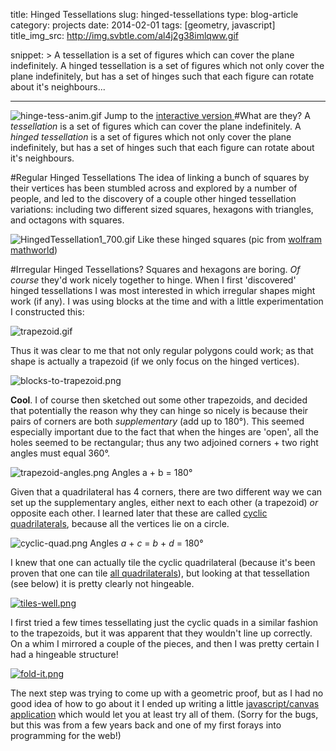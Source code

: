 title: Hinged Tessellations
slug: hinged-tessellations
type: blog-article
category: projects
date: 2014-02-01
tags: [geometry, javascript]
title_img_src: http://img.svbtle.com/al4j2g38imlqww.gif

snippet: >
    A tessellation is a set of figures which can cover the plane indefinitely. A hinged tessellation is a set of figures which not only cover the plane indefinitely, but has a set of hinges such that each figure can rotate about it's neighbours...

---

![hinge-tess-anim.gif](/images/hinged-tessellations/hinge-tess-anim.gif)
<span class="caption"> Jump to the <a href="/hingedtessapp"> interactive version </a></span>
#What are they?
A _tessellation_ is a set of figures which can cover the plane indefinitely. A _hinged tessellation_ is a set of figures which not only cover the plane indefinitely, but has a set of hinges such that each figure can rotate about it's neighbours.

#Regular Hinged Tessellations
The idea of linking a bunch of squares by their vertices has been stumbled across and explored by a number of people, and led to the discovery of a couple other hinged tessellation variations: including two different sized squares, hexagons with triangles, and octagons with squares. 

![HingedTessellation1_700.gif](http://mathworld.wolfram.com/images/eps-gif/HingedTessellation1_700.gif)
<span class="caption"> Like these hinged squares (pic from <a href ="http://mathworld.wolfram.com/HingedTessellation.html">wolfram mathworld</a>)</span>


#Irregular Hinged Tessellations?
Squares and hexagons are boring. *Of course* they'd work nicely together to hinge.  When I first 'discovered' hinged tessellations I was most interested in which irregular shapes might work (if any).  I was using blocks at the time and with a little experimentation I constructed this:

![trapezoid.gif](/images/hinged-tessellations/trapezoid.gif)

Thus it was clear to me that not only regular polygons could work; as that shape is actually a trapezoid (if we only focus on the hinged vertices).

![blocks-to-trapezoid.png](/images/hinged-tessellations/blocks-to-trapezoid.png)

**Cool**. I of course then sketched out some other trapezoids, and decided that potentially the reason why they can hinge so nicely is because their pairs of corners are both _supplementary_ (add up to 180°).  This seemed especially important due to the fact that when the hinges are 'open', all the holes seemed to be rectangular; thus any two adjoined corners + two right angles must equal 360°.

![trapezoid-angles.png](/images/hinged-tessellations/trapezoid-angles.png)
<span class="caption"> Angles a + b = 180° </span>

Given that a quadrilateral has 4 corners, there are two different way we can set up the supplementary angles, either next to each other (a trapezoid) _or_ opposite each other. I learned later that these are called [cyclic quadrilaterals](http://en.wikipedia.org/wiki/Cyclic_quadrilateral), because all the vertices lie on a circle.

![cyclic-quad.png](/images/hinged-tessellations/cyclic-quad.png)
<span class="caption"> Angles *a* + *c* = *b* + *d* = 180° </span>


I knew that one can actually tile the cyclic quadrilateral (because it's been proven that one can tile [all quadrilaterals](http://euler.slu.edu/escher/index.php/Tessellations_by_Polygons#Tessellations_by_Quadrilaterals)), but looking at that tessellation (see below) it is pretty clearly not hingeable.

[![tiles-well.png](https://d23f6h5jpj26xu.cloudfront.net/85ewj3pmwha1ga_small.png)](http://img.svbtle.com/85ewj3pmwha1ga.png)

I first tried a few times tessellating just the cyclic quads in a similar fashion to the trapezoids, but it was apparent that they wouldn't line up correctly.  On a whim I mirrored a couple of the pieces, and then I was pretty certain I had a hingeable structure!

[![fold-it.png](https://d23f6h5jpj26xu.cloudfront.net/n6tnhu7os6maeq_small.png)](http://img.svbtle.com/n6tnhu7os6maeq.png)

The next step was trying to come up with a geometric proof, but as I had no good idea of how to go about it I ended up writing a little [javascript/canvas application](/hingedtessapp) which would let you at least try all of them. (Sorry for the bugs, but this was from a few years back and one of my first forays into programming for the web!)


 
